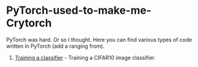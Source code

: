 # PyTorch-used-to-make-me-Crytorch
PyTorch was hard. Or so I thought. Here you can find various types of code written in PyTorch (add a ranging from).

1. [Training a classifier][1] - Training a CIFAR10 image classifier.

[1]: https://github.com/Anacoder1/PyTorch-used-to-make-me-Crytorch/blob/master/Codes/PyTorch/Training%20a%20classifier.ipynb


